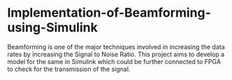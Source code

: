 # Implementation-of-Beamforming-using-Simulink
Beamforming is one of the major techniques involved in increasing the data rates by increasing the Signal to Noise Ratio. This project aims to develop a model for the same in Simulink which could be further connected to FPGA to check for the transmission of the signal.
